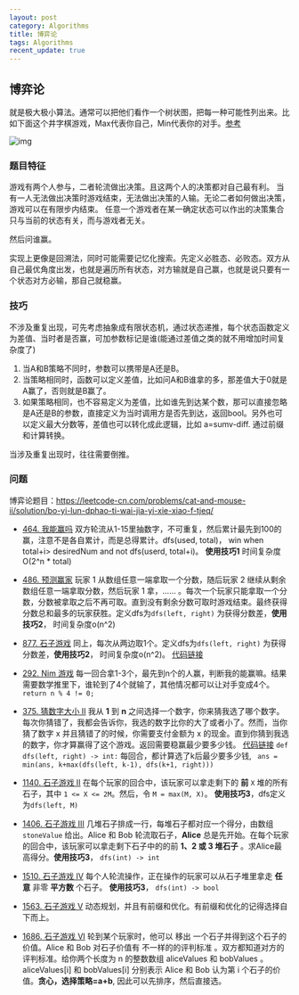 ```yaml
---
layout: post
category: Algorithms
title: 博弈论
tags: Algorithms
recent_update: true
---
```


## 博弈论

就是极大极小算法。通常可以把他们看作一个树状图，把每一种可能性列出来。比如下面这个井字棋游戏，Max代表你自己，Min代表你的对手。[参考](https://www.zhihu.com/question/27221568)

![img](https://cdn.jsdelivr.net/gh/mafulong/mdPic@vv3/v3/20211006183701.jpg)



### 题目特征

游戏有两个人参与，二者轮流做出决策。且这两个人的决策都对自己最有利。
当有一人无法做出决策时游戏结束，无法做出决策的人输。无论二者如何做出决策，游戏可以在有限步内结束。
任意一个游戏者在某一确定状态可以作出的决策集合只与当前的状态有关，而与游戏者无关。



然后问谁赢。



实现上更像是回溯法，同时可能需要记忆化搜索。先定义必胜态、必败态。双方从自己最优角度出发，也就是遍历所有状态，对方输就是自己赢，也就是说只要有一个状态对方必输，那自己就稳赢。



### 技巧

不涉及重复出现，可先考虑抽象成有限状态机，通过状态递推，每个状态函数定义为差值、当时者是否赢，可加参数标记是谁(能通过差值之类的就不用增加时间复杂度了)

1. 当A和B策略不同时，参数可以携带是A还是B。
2. 当策略相同时，函数可以定义差值，比如问A和B谁拿的多，那差值大于0就是A赢了，否则就是B赢了。 
3. 如果策略相同，也不容易定义为差值，比如谁先到达某个数，那可以直接忽略是A还是B的参数，直接定义为当时调用方是否先到达，返回bool。另外也可以定义最大分数等，差值也可以转化成此逻辑，比如 a=sumv-diff. 通过前缀和计算转换。

当涉及重复出现时，往往需要倒推。

### 问题

博弈论题目：https://leetcode-cn.com/problems/cat-and-mouse-ii/solution/bo-yi-lun-dphao-ti-wai-jia-yi-xie-xiao-f-tjeq/

- [464. 我能赢吗](https://leetcode-cn.com/problems/can-i-win/)   双方轮流从1-15里抽数字，不可重复，然后累计最先到100的赢，注意不是各自累计，而是总得累计。dfs(used, total)， win when total+i> desiredNum and not dfs(userd, total+i)。  **使用技巧1**  时间复杂度O(2^n * total)

- [486. 预测赢家](https://leetcode-cn.com/problems/predict-the-winner/) 玩家 1 从数组任意一端拿取一个分数，随后玩家 2 继续从剩余数组任意一端拿取分数，然后玩家 1 拿，…… 。每次一个玩家只能拿取一个分数，分数被拿取之后不再可取。直到没有剩余分数可取时游戏结束。最终获得分数总和最多的玩家获胜。定义dfs为`dfs(left, right)` 为获得分数差，**使用技巧2**， 时间复杂度o(n^2)

- [877. 石子游戏](https://leetcode-cn.com/problems/stone-game/) 同上，每次从两边取1个。定义dfs为`dfs(left, right)` 为获得分数差，**使用技巧2**， 时间复杂度o(n^2)。 [代码链接](https://leetcode-cn.com/submissions/detail/145189161/)

- [292. Nim 游戏](https://leetcode-cn.com/problems/nim-game/)  每一回合拿1-3个，最先到n个的人赢，判断我的能赢嘛。结果需要数学推里下，谁轮到了4个就输了，其他情况都可以让对手变成4个。 `return n % 4 != 0;`

- [375. 猜数字大小 II](https://leetcode-cn.com/problems/guess-number-higher-or-lower-ii/) 我从 **1** 到 **n** 之间选择一个数字，你来猜我选了哪个数字。每次你猜错了，我都会告诉你，我选的数字比你的大了或者小了。然而，当你猜了数字 x 并且猜错了的时候，你需要支付金额为 x 的现金。直到你猜到我选的数字，你才算赢得了这个游戏。返回需要稳赢最少要多少钱。 [代码链接](https://leetcode-cn.com/submissions/detail/145190677/) `def dfs(left, right) -> int:`  每回合，都计算选了k后最少要多少钱, ` ans = min(ans, k+max(dfs(left, k-1), dfs(k+1, right)))`

- [1140. 石子游戏 II](https://leetcode-cn.com/problems/stone-game-ii/)  在每个玩家的回合中，该玩家可以拿走剩下的 **前** `X` 堆的所有石子，其中 `1 <= X <= 2M`。然后，令 `M = max(M, X)`。 **使用技巧3**，dfs定义为`dfs(left, M)`

- [1406. 石子游戏 III](https://leetcode-cn.com/problems/stone-game-iii/) 几堆石子排成一行，每堆石子都对应一个得分，由数组 `stoneValue` 给出。Alice 和 Bob 轮流取石子，**Alice** 总是先开始。在每个玩家的回合中，该玩家可以拿走剩下石子中的的前 **1、2 或 3 堆石子** 。求Alice最高得分。**使用技巧3**， `dfs(int) -> int` 

- [1510. 石子游戏 IV](https://leetcode-cn.com/problems/stone-game-iv/) 每个人轮流操作，正在操作的玩家可以从石子堆里拿走 **任意** 非零 **平方数** 个石子。  **使用技巧3**， `dfs(int) -> bool` 

- [1563. 石子游戏 V](https://leetcode-cn.com/problems/stone-game-v/)  动态规划，并且有前缀和优化。有前缀和优化的记得选择自下而上。

- [1686. 石子游戏 VI](https://leetcode-cn.com/problems/stone-game-vi/)  轮到某个玩家时，他可以 移出 一个石子并得到这个石子的价值。Alice 和 Bob 对石子价值有 不一样的的评判标准 。双方都知道对方的评判标准。给你两个长度为 n 的整数数组 aliceValues 和 bobValues 。aliceValues[i] 和 bobValues[i] 分别表示 Alice 和 Bob 认为第 i 个石子的价值。**贪心，选择策略=a+b**, 因此可以先排序，然后直接选。

  

  